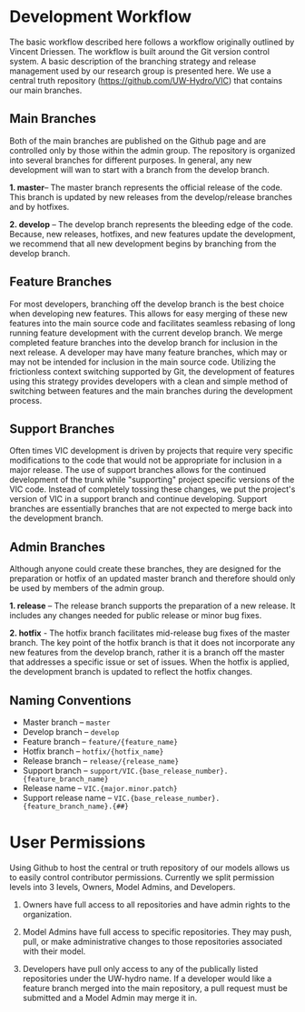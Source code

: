 # Development Workflow
The basic workflow described here follows a workflow originally outlined by Vincent Driessen.  The workflow is built around the Git version control system.  A basic description of the branching strategy and release management used by our research group is presented here.  We use a central truth repository (https://github.com/UW-Hydro/VIC) that contains our main branches.
## Main Branches
Both of the main branches are published on the Github page and are controlled only by those within the admin group.  The repository is organized into several branches for different purposes.  In general, any new development will wan to start with a branch from the develop branch.

**1. master**– The master branch represents the official release of the code.  This branch is updated by new releases from the develop/release branches and by hotfixes.

**2. develop** – The develop branch represents the bleeding edge of the code.  Because, new releases, hotfixes, and new features update the development, we recommend that all new development begins by branching from the develop branch.
## Feature Branches
For most developers, branching off the develop branch is the best choice when developing new features.  This allows for easy merging of these new features into the main source code and facilitates seamless rebasing of long running feature development with the current develop branch.   We merge completed feature branches into the develop branch for inclusion in the next release.   A developer may have many feature branches, which may or may not be intended for inclusion in the main source code.  Utilizing the frictionless context switching supported by Git, the development of features using this strategy provides developers with a clean and simple method of switching between features and the main branches during the development process.

## Support Branches
Often times VIC development is driven by projects that require very specific modifications to the code that would not be appropriate for inclusion in a major release.  The use of support branches allows for the continued development of the trunk while "supporting" project specific versions of the VIC code.  Instead of completely tossing these changes, we put the project's version of VIC in a support branch and continue developing.  Support branches are essentially branches that are not expected to merge back into the development branch.

## Admin Branches
Although anyone could create these branches, they are designed for the preparation or hotfix of an updated master branch and therefore should only be used by members of the admin group.

**1. release** – The release branch supports the preparation of a new release.  It includes any changes needed for public release or minor bug fixes.

**2. hotfix** -  The hotfix branch facilitates mid-release bug fixes of the master branch.  The key point of the hotfix branch is that it does not incorporate any new features from the develop branch, rather it is a branch off the master that addresses a specific issue or set of issues.  When the hotfix is applied, the development branch is updated to reflect the hotfix changes.

## Naming Conventions
* Master branch – `master`
* Develop branch – `develop`
* Feature branch – `feature/{feature_name}`
* Hotfix branch – `hotfix/{hotfix_name}`
* Release branch – `release/{release_name}`
* Support branch – `support/VIC.{base_release_number}.{feature_branch_name}`
* Release name – `VIC.{major.minor.patch}`
* Support release name – `VIC.{base_release_number}.{feature_branch_name}.{##}`

# User Permissions
Using Github to host the central or truth repository of our models allows us to easily control contributor permissions.  Currently we split permission levels into 3 levels, Owners, Model Admins, and Developers.

1. Owners have full access to all repositories and have admin rights to the organization.

2. Model Admins have full access to specific repositories.  They may push, pull, or make administrative changes to those repositories associated with their model.

3. Developers have pull only access to any of the publically listed repositories under the UW-hydro name.  If a developer would like a feature branch merged into the main repository, a pull request must be submitted and a Model Admin may merge it in.
